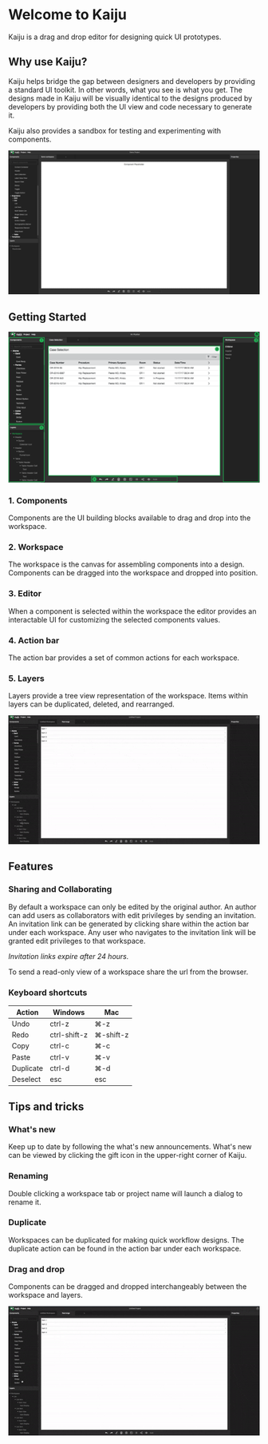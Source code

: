 # Welcome to Kaiju

Kaiju is a drag and drop editor for designing quick UI prototypes.

## Why use Kaiju?

Kaiju helps bridge the gap between designers and developers by providing a standard UI toolkit. In other words, what you see is what you get. The designs made in Kaiju will be visually identical to the designs produced by developers by providing both the UI view and code necessary to generate it.

Kaiju also provides a sandbox for testing and experimenting with components.

![demo](/kaiju-demo.gif)

## Getting Started

![sections](/kaiju-sections.png)

### 1. Components

Components are the UI building blocks available to drag and drop into the workspace.

### 2. Workspace

The workspace is the canvas for assembling components into a design. Components can be dragged into the workspace and dropped into position.

### 3. Editor

When a component is selected within the workspace the editor provides an interactable UI for customizing the selected components values.

### 4. Action bar

The action bar provides a set of common actions for each workspace.

### 5. Layers

Layers provide a tree view representation of the workspace. Items within layers can be duplicated, deleted, and rearranged.

![layers](/kaiju-layers-demo.gif)

## Features

### Sharing and Collaborating

By default a workspace can only be edited by the original author. An author can add users as collaborators with edit privileges by sending an invitation. An invitation link can be generated by clicking share within the action bar under each workspace. Any user who navigates to the invitation link will be granted edit privileges to that workspace.

*Invitation links expire after 24 hours.*

To send a read-only view of a workspace share the url from the browser.

### Keyboard shortcuts


| Action        | Windows           | Mac               |
| ------------- |-------------------|-------------------|
| Undo          | ctrl-z            | ⌘-z               |
| Redo          | ctrl-shift-z      | ⌘-shift-z         |
| Copy          | ctrl-c            | ⌘-c               |
| Paste         | ctrl-v            | ⌘-v               |
| Duplicate     | ctrl-d            | ⌘-d               |
| Deselect      | esc               | esc               |

## Tips and tricks

### What's new

Keep up to date by following the what's new announcements. What's new can be viewed by clicking the gift icon in the upper-right corner of Kaiju.

### Renaming

Double clicking a workspace tab or project name will launch a dialog to rename it.

### Duplicate

Workspaces can be duplicated for making quick workflow designs. The duplicate action can be found in the action bar under each workspace.

### Drag and drop

Components can be dragged and dropped interchangeably between the workspace and layers.

![dragging](/kaiju-dragging-demo.gif)
